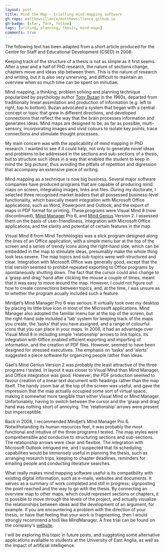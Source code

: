 ```yaml
---
layout: post
title: Mind the Map - trialling mind-mapping software
gh-repo: matthewsillence/matthewsillence.github.io
gh-badge: [star, fork, follow]
tags: [writing, planning, thesis, mind-maps]
comments: true
---
```


The following text has been adapted from a short article produced for the Centre for Staff and Educational Development (CSED) in 2008:

Keeping track of the structure of a thesis is not as simple as it first seems. After a year and a half of PhD research, the nature of sections change, chapters move and ideas slip between them. This is the nature of research and writing, but it is also very unnerving, and difficult to maintain an overview when so much time can be spent on minutiae.

Mind mapping, a thinking, problem solving and planning technique popularized by psychology author [Tony Buzan](https://en.wikipedia.org/wiki/Tony_Buzan) in the 1960s, departed from traditionally linear assimilation and production of information (e.g. left to right, top to bottom). Buzan advocated a system that began with a central concept or topic that grew in different directions, and developed connections that reflect the way that the brain processes information and generates ideas. Mind maps are designed to be, as far as possible, multi-sensory, incorporating images and vivid colours to isolate key points, trace connections and stimulate thought processes.

My main concern was with the applicability of mind mapping in PhD research. I wanted to see if it could help, not only to generate novel ideas and problems to be addressed in the sections and sub-sections of a thesis, but to structure such ideas in a way that enabled the student to keep in mind the ‘big picture’, thus avoiding the pitfalls of repetition and digression that accompany an extensive piece of writing.

Mind mapping as a technique is now big business. Several major software companies have produced programs that are capable of producing mind maps on screen, integrating images, links and files. During my doctorate, I selected three recognised market leaders that all possessed business-level functionality, which basically meant integration with Microsoft Office applications, such as Word, Powerpoint and Outlook, and the export of maps in PDF format for printing. These programs were Visual Mind 8 (now discontinued), [Mind Manager](https://en.wikipedia.org/wiki/MindManager) Pro 6, and [Mind Genius](https://www.mindgenius.com/) Version 2. I assessed them on the basis of user-friendliness, integration with Microsoft Office applications, and the clarity and potential of certain features in the map.

Visual Mind 8 from Mind Technologies was a slick program designed along the lines of an Office application, with a simple menu bar at the top of the screen and a series of trendy icons along the right-hand side, which can be embedded in the map to stimulate ideas, presumably make the whole thing look less severe. The map topics and sub-topics were well-structured and clear. Integration with Microsoft Office was generally good, except that the trial version seemed to prohibit repeated exporting to Office programs by spontaneously shutting down. The fact that the cursor could also change to a ‘grasp and drag’ hand after clicking the mouse a couple of times, meant that it was easy to move around the map.  However, I could not figure out how to create connections between topics, and, at the time, I was unsure as to whether the program acually included such a feature.

Mindjet’s Mind Manager Pro 6 was serious. It virtually took over my desktop by placing its little blue icon in most of the Microsoft applications. Mind Manager also adopted the familiar menu bar at the top of the screen, but the right-hand side included a ‘tab’ system for keeping track of the maps you create, the ‘tasks’ that you have assigned, and a range of colourful icons that you can place in your maps. In 2008, it had an advantage over Visual Mind 8 in including simple ‘relationship’ arrows to link topics. Its integration with Office enabled efficient exporting and importing of information, and the creation of PDF files.  However, seemed to have been designed for stressed executives. The emphasis on ‘tasks’ and ‘alerts’ suggested a piece software for organizing people rather than ideas.

Gael’s Mind Genius Version 2 was probably the least attractive of the three programs I tested. In layout it was closer to Visual Mind than Mind Manager, and Office integration was good. However, the PDF production seemed to favour creation of a linear text document with headings rather than the map itself. The handy zoom bar at the top of the screen was useful, and gave the impression that the map actually occupied some sort of virtual space, making it somewhat more tangible than either Visual Mind or Mind Manager. Unfortunately, having to switch between the cursor and the ‘grasp and drag’ hand was nothing short of annoying. The ‘relationship’ arrows were present but imperceptible.

Back in 2008, I recommended Mindjet’s Mind Manager Pro 6. Notwithstanding its human resources feel, it was probably the most functional and intuitive of the three programs I tested. The map styles were comprehensible and conducive to structuring sections and sub-sections. The relationship arrows were clear and flexible. The integration with Microsoft Outlook intrigued me, and I suspected that its scheduling capabilities would be immensely useful in planning the thesis, such as arranging research trips, keeping to chapter deadlines, reminders for emailing people and conducting literature searches.  

What really makes mind mapping software useful is its compatibility with existing digital information, such as e-mails, websites and documents. It serves as a summary of work completed and still in progress; signposting the point reached and the way to go with the thesis. By connecting an overview map to other maps, which could represent sections or chapters, it is possible to move through the levels of the project, and actually visualize the relationships between ideas and the development of an argument, for example. If you are encountering a problem with the direction of your thesis, or have that feeling that your work is fragmenting, then I would strongly recommend a tool like MindManager. A free trial can be found on the company's [website](https://www.mindmanager.com).      

I will be exploring this topic in future posts, and suggesting some alternative applications available to students at the University of East Anglia, as well as the impact of artificial intelligence.
